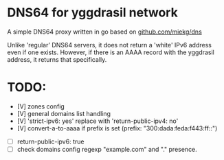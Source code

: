 # DNS64 for yggdrasil network

A simple DNS64 proxy written in go based on [github.com/miekg/dns](https://github.com/miekg/dns)

Unlike 'regular' DNS64 servers, it does not return a 'white' IPv6 address even if one exists. However, if there is an AAAA record with the yggdrasil address, it returns that specifically.

# TODO:  
- [V] zones config
- [V] general domains list handling
- [V] 'strict-ipv6: yes' replace with 'return-public-ipv4: no'
- [V] convert-a-to-aaaa if prefix is set (prefix: "300:dada:feda:f443:ff::")
- [ ] return-public-ipv6: true
- [ ] check domains config regexp "example.com" and "." presence.